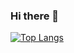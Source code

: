 ### Hi there 👋

<!--
**gokarna14/gokarna14** is a ✨ _special_ ✨ repository because its `README.md` (this file) appears on your GitHub profile.

Here are some ideas to get you started:

- 🔭 I’m currently working on ...
- 🌱 I’m currently learning ...
- 👯 I’m looking to collaborate on ...
- 🤔 I’m looking for help with ...
- 💬 Ask me about ...
- 📫 How to reach me: ...
- 😄 Pronouns: ...
- ⚡ Fun fact: ...
-->

<!-- ![GitHub stats](https://github-readme-stats-sigma-five.vercel.app/api?username=gokarna14&show_icons=true&theme=radical) -->

[![Top Langs](https://github-readme-stats-sigma-five.vercel.app/api/top-langs/?username=gokarna14&layout=compact)](https://github.com/gokarna14/github-readme-stats)
